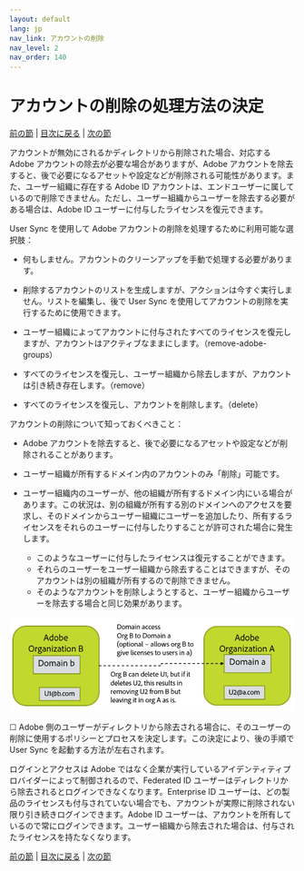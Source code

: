 ```yaml
---
layout: default
lang: jp
nav_link: アカウントの削除
nav_level: 2
nav_order: 140
---
```


# アカウントの削除の処理方法の決定

[前の節](layout_products.md) \| [目次に戻る](index.md) \|  [次の節](setup_adobeio.md)


アカウントが無効にされるかディレクトリから削除された場合、対応する Adobe アカウントの除去が必要な場合がありますが、Adobe アカウントを除去すると、後で必要になるアセットや設定などが削除される可能性があります。また、ユーザー組織に存在する Adobe ID アカウントは、エンドユーザーに属しているので削除できません。ただし、ユーザー組織からユーザーを除去する必要がある場合は、Adobe ID ユーザーに付与したライセンスを復元できます。


User Sync を使用して Adobe アカウントの削除を処理するために利用可能な選択肢：

  - 何もしません。アカウントのクリーンアップを手動で処理する必要があります。

  - 削除するアカウントのリストを生成しますが、アクションは今すぐ実行しません。リストを編集し、後で User Sync を使用してアカウントの削除を実行するために使用できます。

  - ユーザー組織によってアカウントに付与されたすべてのライセンスを復元しますが、アカウントはアクティブなままにします。（remove-adobe-groups）

  - すべてのライセンスを復元し、ユーザー組織から除去しますが、アカウントは引き続き存在します。（remove）

  - すべてのライセンスを復元し、アカウントを削除します。（delete）


アカウントの削除について知っておくべきこと：

  - Adobe アカウントを除去すると、後で必要になるアセットや設定などが削除されることがあります。
 
  - ユーザー組織が所有するドメイン内のアカウントのみ「削除」可能です。
  - ユーザー組織内のユーザーが、他の組織が所有するドメイン内にいる場合があります。この状況は、別の組織が所有する別のドメインへのアクセスを要求し、そのドメインからユーザー組織にユーザーを追加したり、所有するライセンスをそれらのユーザーに付与したりすることが許可された場合に発生します。
    - このようなユーザーに付与したライセンスは復元することができます。
    - それらのユーザーをユーザー組織から除去することはできますが、そのアカウントは別の組織が所有するので削除できません。
    - そのようなアカウントを削除しようとすると、ユーザー組織からユーザーを除去する場合と同じ効果があります。

![組織](images/decide_deletion_multi_org.png)

&#9744; Adobe 側のユーザーがディレクトリから除去される場合に、そのユーザーの削除に使用するポリシーとプロセスを決定します。この決定により、後の手順で User Sync を起動する方法が左右されます。

ログインとアクセスは Adobe ではなく企業が実行しているアイデンティティプロバイダーによって制御されるので、Federated ID ユーザーはディレクトリから除去されるとログインできなくなります。Enterprise ID ユーザーは、どの製品のライセンスも付与されていない場合でも、アカウントが実際に削除されない限り引き続きログインできます。Adobe ID ユーザーは、アカウントを所有しているので常にログインできます。ユーザー組織から除去された場合は、付与されたライセンスを持たなくなります。


[前の節](layout_products.md) \| [目次に戻る](index.md) \|  [次の節](setup_adobeio.md)

